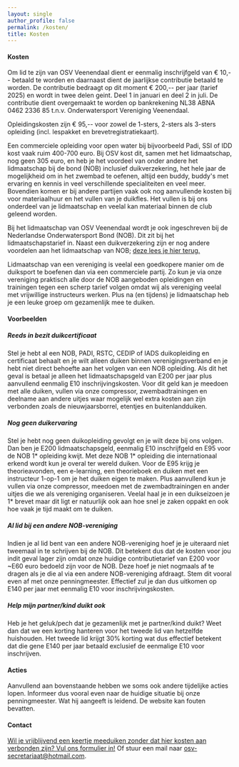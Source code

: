 ```yaml
---
layout: single
author_profile: false
permalink: /kosten/
title: Kosten
---
```


#### Kosten

Om lid te zijn van OSV Veenendaal dient er eenmalig inschrijfgeld van € 10,-- betaald te worden en daarnaast dient de jaarlijkse contributie betaald te worden. De contributie bedraagt op dit moment € 200,-- per jaar (tarief 2025) en wordt in twee delen geint. Deel 1 in januari en deel 2 in juli. De contributie dient overgemaakt te worden op bankrekening NL38 ABNA 0462 2336 85 t.n.v. Onderwatersport Vereniging Veenendaal.

Opleidingskosten zijn € 95,-- voor zowel de 1-sters, 2-sters als 3-sters opleiding (incl. lespakket en brevetregistratiekaart).

Een commerciele opleiding voor open water bij bijvoorbeeld Padi, SSI of IDD kost vaak ruim 400-700 euro. Bij OSV kost dit, samen met het lidmaatschap, nog geen 305 euro, en heb je het voordeel van onder andere het lidmaatschap bij de bond (NOB) inclusief duikverzekering, het hele jaar de mogelijkheid om in het zwembad te oefenen, altijd een buddy, buddy's met ervaring en kennis in veel verschillende specialiteiten en veel meer. Bovendien komen er bij andere partijen vaak ook nog aanvullende kosten bij voor materiaalhuur en het vullen van je duikfles. Het vullen is bij ons onderdeel van je lidmaatschap en veelal kan materiaal binnen de club geleend worden.

Bij het lidmaatschap van OSV Veenendaal wordt je ook ingeschreven bij de Nederlandse Onderwatersport Bond (NOB). Dit zit bij het lidmaatschapstarief in. Naast een duikverzekering zijn er nog andere voordelen aan het lidmaatschap van NOB; [deze lees je hier terug.](https://onderwatersport.org/de-nob/ledenvoordeel/ledenvoordeel-onderwatersporters/)

Lidmaatschap van een vereniging is veelal een goedkopere manier om de duiksport te boefenen dan via een commerciele partij. Zo kun je via onze vereniging praktisch alle door de NOB aangeboden opleidingen en trainingen tegen een scherp tarief volgen omdat wij als vereniging veelal met vrijwillige instructeurs werken. Plus na (en tijdens) je lidmaatschap heb je een leuke groep om gezamenlijk mee te duiken.

#### Voorbeelden

##### Reeds in bezit duikcertificaat

Stel je hebt al een NOB, PADI, RSTC, CEDIP of IADS duikopleiding en certificaat behaalt en je wilt alleen duiken binnen verenigingsverband en je hebt niet direct behoefte aan het volgen van een NOB opleiding. Als dit het geval is betaal je alleen het lidmaatschapsgeld van E200 per jaar plus aanvullend eenmalig E10 inschrijvingskosten. Voor dit geld kan je meedoen met alle duiken, vullen via onze compressor, zwembadtrainingen en deelname aan andere uitjes waar mogelijk wel extra kosten aan zijn verbonden zoals de nieuwjaarsborrel, etentjes en buitenlandduiken.

##### Nog geen duikervaring

Stel je hebt nog geen duikopleiding gevolgt en je wilt deze bij ons volgen. Dan ben je E200 lidmaatschapsgeld, eenmalig E10 inschrijfgeld en E95 voor de NOB 1* opleiding kwijt. Met deze NOB 1* opleiding die internationaal erkend wordt kun je overal ter wereld duiken. Voor de E95 krijg je theorieavonden, een e-learning, een theorieboek en duiken met een instructeur 1-op-1 om je het duiken eigen te maken. Plus aanvullend kun je vullen via onze compressor, meedoen met de zwembadtrainingen en ander uitjes die we als vereniging organiseren. Veelal haal je in een duikseizoen je 1* brevet maar dit ligt er natuurlijk ook aan hoe snel je zaken oppakt en ook hoe vaak je tijd maakt om te duiken.

##### Al lid bij een andere NOB-vereniging

Indien je al lid bent van een andere NOB-vereniging hoef je je uiteraard niet tweemaal in te schrijven bij de NOB. Dit betekent dus dat de kosten voor jou indit geval lager zijn omdat onze huidige contributietarief van E200 voor ~E60 euro bedoeld zijn voor de NOB. Deze hoef je niet nogmaals af te dragen als je die al via een andere NOB-vereniging afdraagt. Stem dit vooral even af met onze penningmeester. Effectief zul je dan dus uitkomen op E140 per jaar met eenmalig E10 voor inschrijvingskosten.

##### Help mijn partner/kind duikt ook

Heb je het geluk/pech dat je gezamenlijk met je partner/kind duikt? Weet dan dat we een korting hanteren voor het tweede lid van hetzelfde huishouden. Het tweede lid krijgt 30% korting wat dus effectief betekent dat die gene E140 per jaar betaald exclusief de eenmalige E10 voor inschrijven.

#### Acties

Aanvullend aan bovenstaande hebben we soms ook andere tijdelijke acties lopen. Informeer dus vooral even naar de huidige situatie bij onze penningmeester. Wat hij aangeeft is leidend. De website kan fouten bevatten.

#### Contact

[Wil je vrijblijvend een keertje meeduiken zonder dat hier kosten aan verbonden zijn? Vul ons formulier in!](https://forms.gle/m65W1JCuBNnB5Rjd8) Of stuur een mail naar <osv-secretariaat@hotmail.com>.
